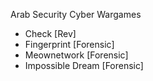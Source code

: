 Arab Security Cyber Wargames

* Check \[Rev\]
* Fingerprint \[Forensic\]
* Meownetwork \[Forensic\]
* Impossible Dream \[Forensic\]



